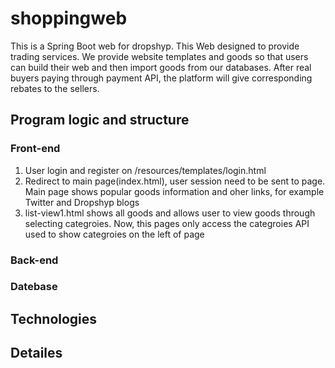 # shoppingweb
This is a Spring Boot web for dropshyp.
This Web designed to provide trading services. We provide website templates and goods so that users can build their web and then import goods from our databases.
After real buyers paying through payment API, the platform will give corresponding rebates to the sellers.

## Program logic and structure
### Front-end
1. User login and register on /resources/templates/login.html
2. Redirect to main page(index.html), user session need to be sent to page. Main page shows popular goods information and oher links, for example Twitter and Dropshyp blogs
3. list-view1.html shows all goods and allows user to view goods through selecting categroies. Now, this pages only access the categroies API used to show         categroies on the left of page
### Back-end
### Datebase

## Technologies

## Detailes
